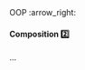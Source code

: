 <link rel="stylesheet" href="{{baseUrl}}/css/textbook.css">

<div class="website-content">

<div id="path">OOP :arrow_right:</div>

<div id="title">

#### Composition :two:

</div>

<div id="body">

...

</div>

</div>
